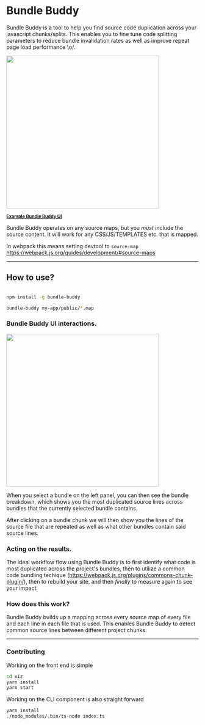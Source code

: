 Bundle Buddy
====

Bundle Buddy is a tool to help you find source code duplication across your javascript chunks/splits. This enables you to fine tune code splitting parameters to reduce bundle invalidation rates as well as improve repeat page load performance \o/.

<a href="https://bundle-buddy.firebaseapp.com"><img src="https://user-images.githubusercontent.com/883126/28001744-ed90cef4-64e3-11e7-919a-f27ced92f9b9.png" height="400px"><caption><p><small><b>Example Bundle Buddy UI</b></small></p></caption></a>


Bundle Buddy operates on any source maps, but you *must* include the source content. It will work for any CSS/JS/TEMPLATES etc. that is mapped.

In webpack this means setting devtool to `source-map`
https://webpack.js.org/guides/development/#source-maps

-----

## How to use?

```bash

npm install -g bundle-buddy

bundle-buddy my-app/public/*.map
```

### Bundle Buddy UI interactions.

<img height="400px" src="https://user-images.githubusercontent.com/883126/28001816-9f045656-64e4-11e7-8439-54e7091b29ff.png">

When you select a bundle on the left panel, you can then see the bundle breakdown, which shows you the most duplicated source lines across bundles that the currently selected bundle contains.

After clicking on a bundle chunk we will then show you the lines of the source file that are repeated as well as what other bundles contain said source lines.


### Acting on the results.

The ideal workflow flow using Bundle Buddy is to first identify what code is most duplicated across the project's bundles, then to utilize a common code bundling techique (https://webpack.js.org/plugins/commons-chunk-plugin/), then to rebuild your site, and then *finally* to measure again to see your impact.

### How does this work?

Bundle Buddy builds up a mapping across every source map of every file and each line in each file that is used. This enables Bundle Buddy to detect common source lines between different project chunks.

----


### Contributing

Working on the front end is simple

```bash
cd viz
yarn install
yarn start
```

Working on the CLI component is also straight forward

```bash
yarn install
./node_modules/.bin/ts-node index.ts
```
